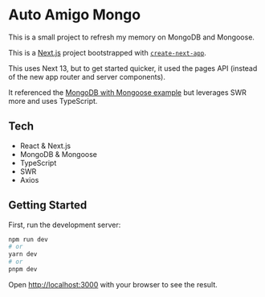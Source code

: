 # Auto Amigo Mongo

This is a small project to refresh my memory on MongoDB and Mongoose.

This is a [Next.js](https://nextjs.org/) project bootstrapped with [`create-next-app`](https://github.com/vercel/next.js/tree/canary/packages/create-next-app).

This uses Next 13, but to get started quicker, it used the pages API (instead of the new app router and server components).

It referenced the [MongoDB with Mongoose example](https://github.com/vercel/next.js/tree/canary/examples/with-mongodb-mongoose) but leverages SWR more and uses TypeScript.

## Tech

- React & Next.js
- MongoDB & Mongoose
- TypeScript
- SWR
- Axios

## Getting Started

First, run the development server:

```bash
npm run dev
# or
yarn dev
# or
pnpm dev
```

Open [http://localhost:3000](http://localhost:3000) with your browser to see the result.
